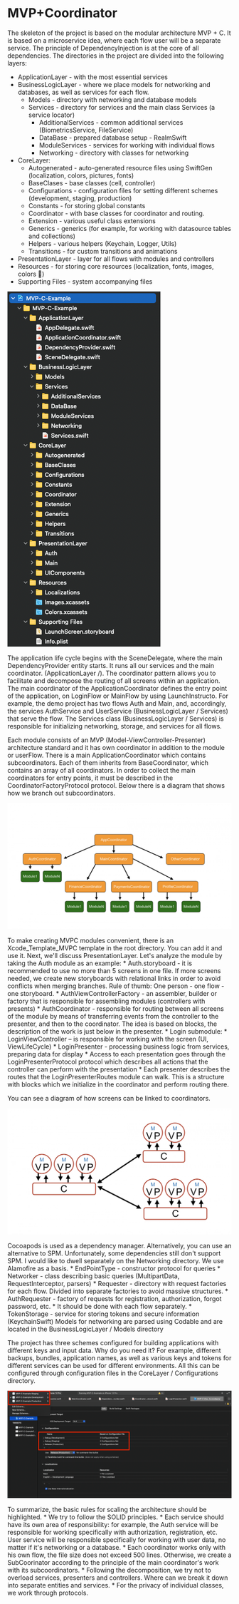 # MVP+Coordinator

The skeleton of the project is based on the modular architecture MVP + C. It is based on a microservice idea, where each flow user will be a separate service. The principle of DependencyInjection is at the core of all dependencies. The directories in the project are divided into the following layers:
* ApplicationLayer - with the most essential services 
* BusinessLogicLayer - where we place models for networking and databases, as well as services for each flow.
    * Models - directory with networking and database models
    * Services - directory for services and the main class Services (a service locator)
        * AdditionalServices - common additional services (BiometricsService, FileService)
        * DataBase - prepared database setup - RealmSwift
        * ModuleServices - services for working with individual flows 
        * Networking - directory with classes for networking
* CoreLayer:
    * Autogenerated - auto-generated resource files using SwiftGen (localization, colors, pictures, fonts)
    * BaseClases - base classes (cell, controller)
    * Configurations - configuration files for setting different schemes (development, staging, production)
    * Constants - for storing global constants
    * Coordinator - with base classes for coordinator and routing.
    * Extension - various useful class extensions
    * Generics - generics (for example, for working with datasource tables and collections)
    * Helpers - various helpers (Keychain, Logger, Utils)
    * Transitions - for custom transitions and animations 
* PresentationLayer - layer for all flows with modules and controllers
* Resources - for storing core resources (localization, fonts, images, colors 🌷)
* Supporting Files - system accompanying files

![Folder Skeleton](/Assets/folderSkeleton.png)

The application life cycle begins with the SceneDelegate, where the main DependencyProvider entity starts. It runs all our services  and the main coordinator. (ApplicationLayer /). The coordinator pattern allows you to facilitate and decompose the routing of all screens within an application. The main coordinator of the ApplicationCoordinator defines the entry point of the application, on LoginFlow or MainFlow by using LaunchInstructo. For example, the demo project has two flows Auth and Main, and, accordingly, the services AuthService and UserService (BusinessLogicLayer / Services) that serve the flow. The Services class (BusinessLogicLayer / Services) is responsible for initializing networking, storage, and services for all flows.

Each module consists of an MVP (Model-ViewController-Presenter) architecture standard and it has own coordinator in addition to the module or userFlow. There is a main ApplicationCoordinator which contains subcoordinators. Each of them inherits from BaseCoordinator, which contains an array of all coordinators. 
In order to collect the main coordinators for entry points, it must be described in the CoordinatorFactoryProtocol protocol. Below there is a diagram that shows how we branch out subcoordinators.

![Main Coordinator](/Assets/coordinatorMain.jpg)

To make creating MVPC modules convenient, there is an Xcode_Template_MVPC template in the root directory. You can add it and use it. Next, we'll discuss PresentationLayer. Let's analyze the module by taking the Auth module as an example:
	*	Auth.storyboard - it is recommended to use no more than 5 screens in one file. If more screens needed, we create new storyboards with relational links in order to avoid conflicts when merging branches. Rule of thumb: One person - one flow - one storyboard.
	*	AuthViewControllerFactory - an assembler, builder or factory that is responsible for assembling modules (controllers with presents)
	*	AuthCoordinator - responsible for routing between all screens of the module by means of transferring events from the controller to the presenter, and then to the coordinator. The idea is based on blocks, the description of the work is just below in the presenter.
	*	Login submodule:
	   *	LoginViewController – is responsible for working with the screen (UI, ViewLifeCycle)
	   *	LoginPresenter - processing business logic from services, preparing data for display
	       *	Access to each presentation goes through the LoginPresenterProtocol protocol which describes all actions that the controller can perform with the presentation
	       *	Each presenter describes the routes that the LoginPresenterRoutes module can walk. This is a structure with blocks which we initialize in the coordinator and perform routing there.
          
You can see a diagram of how screens can be linked to coordinators.

![Coordinator modules](/Assets/coordinatorModule.jpg)

Cocoapods is used as a dependency manager. Alternatively, you can use an alternative to SPM. Unfortunately, some dependencies still don't support SPM.
I would like to dwell separately on the Networking directory. We use Alamofire as a basis.
	*	EndPointType - constructor protocol for queries
	*	Networker - class describing basic queries (MultipartData, RequestInterceptor, parsers)
	*	Requester - directory with request factories for each flow.
Divided into separate factories to avoid massive structures.
	   *	AuthRequester - factory of requests for registration, authorization, forgot password, etc.
	   *	It should be done with each flow separately. 
	*	TokenStorage - service for storing tokens and secure information (KeychainSwift) Models for networking are parsed using Codable and are located in the BusinessLogicLayer / Models directory

The project has three schemes configured for building applications with different keys and input data. Why do you need it? For example, different backups, bundles, application names, as well as various keys and tokens for different services can be used for different environments. All this can be configured through configuration files in the CoreLayer / Configurations directory.

![Schemes](/Assets/schemes.png)

To summarize, the basic rules for scaling the architecture should be highlighted.
	*	We try to follow the SOLID principles.
	*	Each service should have its own area of responsibility: for example, the Auth service will be responsible for working specifically with authorization, registration, etc. User service will be responsible specifically for working with user data, no matter if it's networking or a database.
	*	Each coordinator works only with his own flow, the file size does not exceed 500 lines. Otherwise, we create a SubCoorinator according to the principle of the main coordinator's work with its subcoordinators.
	*	Following the decomposition, we try not to overload services, presenters and controllers. Where can we break it down into separate entities and services.
	*	For the privacy of individual classes, we work through protocols.
